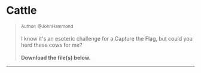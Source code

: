 # Cattle

> <small>Author: @JohnHammond</small><br><br>I know it's an esoteric challenge for a Capture the Flag, but could you herd these cows for me? <br><br> <b>Download the file(s) below.</b>


-------------------


